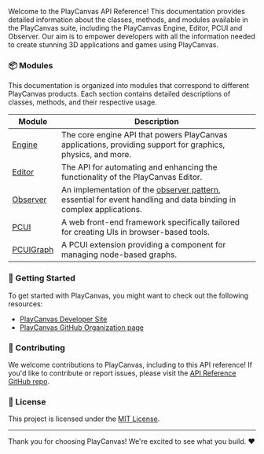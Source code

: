 Welcome to the PlayCanvas API Reference! This documentation provides detailed information about the classes, methods, and modules available in the PlayCanvas suite, including the PlayCanvas Engine, Editor, PCUI and Observer. Our aim is to empower developers with all the information needed to create stunning 3D applications and games using PlayCanvas.

### 📦 Modules

This documentation is organized into modules that correspond to different PlayCanvas products. Each section contains detailed descriptions of classes, methods, and their respective usage.

| Module                                 | Description                                                                                                 |
| -------------------------------------- | ----------------------------------------------------------------------------------------------------------- |
| [Engine](./modules/Engine)             | The core engine API that powers PlayCanvas applications, providing support for graphics, physics, and more. |
| [Editor](./modules/Editor)             | The API for automating and enhancing the functionality of the PlayCanvas Editor.                            |
| [Observer](./modules/Observer)         | An implementation of the [observer pattern](https://en.wikipedia.org/wiki/Observer_pattern), essential for event handling and data binding in complex applications. |
| [PCUI](./modules/PCUI)                 | A web front-end framework specifically tailored for creating UIs in browser-based tools.                    |
| [PCUIGraph](./modules/PCUIGraph)       | A PCUI extension providing a component for managing node-based graphs.                                      |

### 🚀 Getting Started

To get started with PlayCanvas, you might want to check out the following resources:

- [PlayCanvas Developer Site](https://developer.playcanvas.com/)
- [PlayCanvas GitHub Organization page](https://github.com/playcanvas/)

### 🤝 Contributing

We welcome contributions to PlayCanvas, including to this API reference! If you'd like to contribute or report issues, please visit the [API Reference GitHub repo](https://github.com/playcanvas/api-reference).

### 📜 License

This project is licensed under the [MIT License](https://opensource.org/licenses/MIT).

---

Thank you for choosing PlayCanvas! We're excited to see what you build. ❤️

